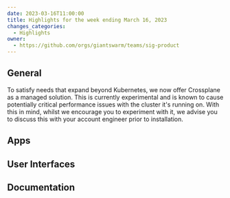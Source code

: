 ```yaml
---
date: 2023-03-16T11:00:00
title: Highlights for the week ending March 16, 2023
changes_categories:
  - Highlights
owner:
  - https://github.com/orgs/giantswarm/teams/sig-product
---
```


## General

To satisfy needs that expand beyond Kubernetes, we now offer Crossplane as a managed solution. This is currently experimental and is known to cause potentially critical performance issues with the cluster it's running on. With this in mind, whilst we encourage you to experiment with it, we advise you to discuss this with your account engineer prior to installation.


## Apps


## User Interfaces


## Documentation
